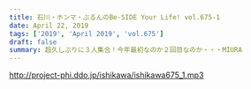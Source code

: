 ```yaml
---
title: 石川・ホンマ・ぶるんのBe-SIDE Your Life! vol.675-1
date: April 22, 2019
tags: ['2019', 'April 2019', 'vol.675']
draft: false
summary: 超久しぶりに３人集合！今年最初なのか２回目なのか・・・MIURA
---
```


http://project-phi.ddo.jp/ishikawa/ishikawa675_1.mp3
